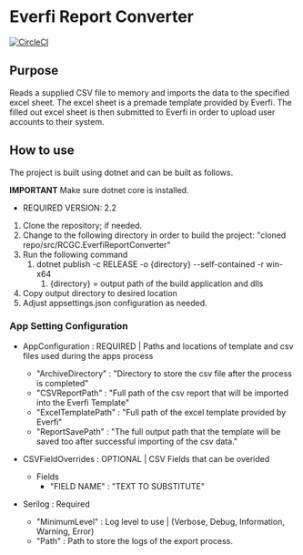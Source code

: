 # Everfi Report Converter
[![CircleCI](https://circleci.com/gh/cmjimenez90/RCGC-EverfiReportConverter/tree/develop.svg?style=shield&circle-token=26bb20a0b28ae2ec0a8b4331501168ee9fa2f0f1)](https://circleci.com/gh/cmjimenez90/RCGC-EverfiReportConverter/tree/develop)

## Purpose

Reads a supplied CSV file to memory and imports the data to the specified excel sheet. The excel sheet is a premade template provided by Everfi.
The filled out excel sheet is then submitted to Everfi in order to upload user accounts to their system.

## How to use

The project is built using dotnet and can be built as follows.

**IMPORTANT**
Make sure dotnet core is installed.

- REQUIRED VERSION: 2.2

1.  Clone the repository; if needed.
2.  Change to the following directory in order to build the project: "cloned repo/src/RCGC.EverfiReportConverter"
3.  Run the following command
    1.  dotnet publish -c RELEASE -o {directory} --self-contained -r win-x64
        1.   {directory} = output path of the build application and dlls
4.   Copy output directory to desired location
5.   Adjust appsettings.json configuration as needed.

### App Setting Configuration

- AppConfiguration : REQUIRED | Paths and locations of template and csv files used during the apps process
  - "ArchiveDirectory" : "Directory to store the csv file after the process is completed"
  - "CSVReportPath" : "Full path of the csv report that will be imported into the Everfi Template"
  - "ExcelTemplatePath" : "Full path of the excel template provided by Everfi"
  - "ReportSavePath" : "The full output path that the template will be saved too after successful importing of the csv data."

- CSVFieldOverrides : OPTIONAL | CSV Fields that can be overided
  - Fields
    - "FIELD NAME" : "TEXT TO SUBSTITUTE"

- Serilog : Required
  - "MinimumLevel" : Log level to use | (Verbose, Debug, Information, Warning, Error)
  - "Path" : Path to store the logs of the export process.

